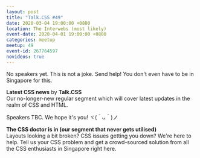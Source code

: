 ```yaml
---
layout: post
title: "Talk.CSS #49"
date: 2020-03-04 19:00:00 +0800
location: The Interwebs (most likely)
event-date: 2020-04-01 19:00:00 +0800
categories: meetup
meetup: 49
event-id: 267764597
novideos: true
---
```

No speakers yet. This is not a joke. Send help! You don't even have to be in Singapore for this.

**Latest CSS news** by **Talk.CSS**  
Our no-longer-new regular segment which will cover latest updates in the realm of CSS and HTML.

Speakers TBC. We hope it's you! <span class="o-kaomoji">ヾ(＾ᴗ＾)ノ</span>

**The CSS doctor is in (our segment that never gets utilised)**  
Layouts looking a bit broken? CSS issues getting you down? We're here to help. Tell us your CSS problem and get a crowd-sourced solution from all the CSS enthusiasts in Singapore right here.
